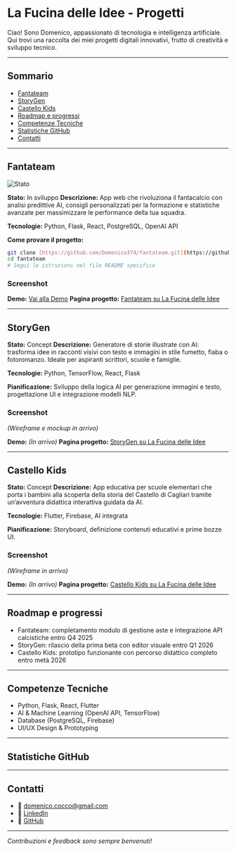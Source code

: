 # La Fucina delle Idee - Progetti

Ciao! Sono Domenico, appassionato di tecnologia e intelligenza artificiale. Qui trovi una raccolta dei miei progetti digitali innovativi, frutto di creatività e sviluppo tecnico.

---

## Sommario
- [Fantateam](#fantateam)
- [StoryGen](#storygen)
- [Castello Kids](#castello-kids)
- [Roadmap e progressi](#roadmap-e-progressi)
- [Competenze Tecniche](#competenze-tecniche)
- [Statistiche GitHub](#statistiche-github)
- [Contatti](#contatti)

---

## Fantateam

![Stato](https://img.shields.io/badge/Stato-In%20Sviluppo-yellow)

**Stato:** In sviluppo
**Descrizione:**
App web che rivoluziona il fantacalcio con analisi predittive AI, consigli personalizzati per la formazione e statistiche avanzate per massimizzare le performance della tua squadra.

**Tecnologie:**
Python, Flask, React, PostgreSQL, OpenAI API

**Come provare il progetto:**
```bash
git clone [https://github.com/Domenico374/fantateam.git](https://github.com/Domenico374/fantateam.git)
cd fantateam
# Segui le istruzioni nel file README specifico
````

### Screenshot

**Demo:** [Vai alla Demo](https://domenico374.github.io/fantateam)
**Pagina progetto:** [Fantateam su La Fucina delle Idee](https://domenico374.github.io/progetti.html#fantateam)

-----

## StoryGen

**Stato:** Concept
**Descrizione:**
Generatore di storie illustrate con AI: trasforma idee in racconti visivi con testo e immagini in stile fumetto, fiaba o fotoromanzo. Ideale per aspiranti scrittori, scuole e famiglie.

**Tecnologie:**
Python, TensorFlow, React, Flask

**Pianificazione:**
Sviluppo della logica AI per generazione immagini e testo, progettazione UI e integrazione modelli NLP.

### Screenshot

*(Wireframe e mockup in arrivo)*

**Demo:** *(In arrivo)*
**Pagina progetto:** [StoryGen su La Fucina delle Idee](https://domenico374.github.io/progetti.html#storygen)

-----

## Castello Kids

**Stato:** Concept
**Descrizione:**
App educativa per scuole elementari che porta i bambini alla scoperta della storia del Castello di Cagliari tramite un’avventura didattica interattiva guidata da AI.

**Tecnologie:**
Flutter, Firebase, AI integrata

**Pianificazione:**
Storyboard, definizione contenuti educativi e prime bozze UI.

### Screenshot

*(Wireframe in arrivo)*

**Demo:** *(In arrivo)*
**Pagina progetto:** [Castello Kids su La Fucina delle Idee](https://domenico374.github.io/progetti.html#castello_kids)

-----

## Roadmap e progressi

  * Fantateam: completamento modulo di gestione aste e integrazione API calcistiche entro Q4 2025
  * StoryGen: rilascio della prima beta con editor visuale entro Q1 2026
  * Castello Kids: prototipo funzionante con percorso didattico completo entro metà 2026

-----

## Competenze Tecniche

  * Python, Flask, React, Flutter
  * AI & Machine Learning (OpenAI API, TensorFlow)
  * Database (PostgreSQL, Firebase)
  * UI/UX Design & Prototyping

-----

## Statistiche GitHub

-----

## Contatti

  * 📧 [domenico.cocco@gmail.com](mailto:domenico.cocco@gmail.com)
  * 🔗 [LinkedIn](https://www.linkedin.com/in/domenico-cocco-577aab83)
  * 🐙 [GitHub](https://github.com/Domenico374)

-----

*Contribuzioni e feedback sono sempre benvenuti\!*

```
```
